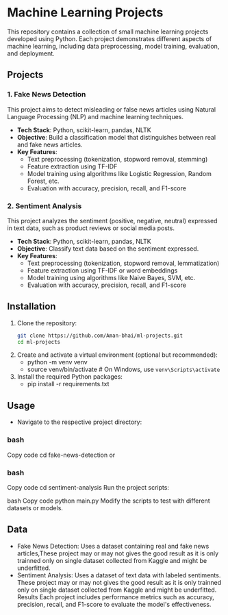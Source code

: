 # Machine Learning Projects

This repository contains a collection of small machine learning projects developed using Python. Each project demonstrates different aspects of machine learning, including data preprocessing, model training, evaluation, and deployment.

## Projects

### 1. Fake News Detection
This project aims to detect misleading or false news articles using Natural Language Processing (NLP) and machine learning techniques.

- **Tech Stack**: Python, scikit-learn, pandas, NLTK
- **Objective**: Build a classification model that distinguishes between real and fake news articles.
- **Key Features**:
  - Text preprocessing (tokenization, stopword removal, stemming)
  - Feature extraction using TF-IDF
  - Model training using algorithms like Logistic Regression, Random Forest, etc.
  - Evaluation with accuracy, precision, recall, and F1-score

### 2. Sentiment Analysis
This project analyzes the sentiment (positive, negative, neutral) expressed in text data, such as product reviews or social media posts.

- **Tech Stack**: Python, scikit-learn, pandas, NLTK
- **Objective**: Classify text data based on the sentiment expressed.
- **Key Features**:
  - Text preprocessing (tokenization, stopword removal, lemmatization)
  - Feature extraction using TF-IDF or word embeddings
  - Model training using algorithms like Naive Bayes, SVM, etc.
  - Evaluation with accuracy, precision, recall, and F1-score

## Installation

1. Clone the repository:
   ```bash
   git clone https://github.com/Aman-bhai/ml-projects.git
   cd ml-projects
2. Create and activate a virtual environment (optional but recommended):
   - python -m venv venv
   - source venv/bin/activate  # On Windows, use `venv\Scripts\activate`
3. Install the required Python packages:
   - pip install -r requirements.txt
## Usage
- Navigate to the respective project directory:

### bash
Copy code
cd fake-news-detection
or

### bash
Copy code
cd sentiment-analysis
Run the project scripts:

bash
Copy code
python main.py
Modify the scripts to test with different datasets or models.

## Data
- Fake News Detection: Uses a dataset containing real and fake news articles,These project may or may not gives the good result as it is only trainned only on single dataset collected from Kaggle and might be underfitted. 
- Sentiment Analysis: Uses a dataset of text data with labeled sentiments. These project may or may not gives the good result as it is only trainned only on single dataset collected from Kaggle and might be underfitted.
Results
Each project includes performance metrics such as accuracy, precision, recall, and F1-score to evaluate the model's effectiveness.


   

